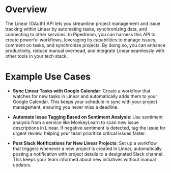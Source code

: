 # Overview

The Linear (OAuth) API lets you streamline project management and issue tracking within Linear by automating tasks, synchronizing data, and connecting to other services. In Pipedream, you can harness this API to create powerful workflows, leveraging its capabilities to manage issues, comment on tasks, and synchronize projects. By doing so, you can enhance productivity, reduce manual overhead, and integrate Linear seamlessly with other tools in your tech stack.

# Example Use Cases

- **Sync Linear Tasks with Google Calendar**: Create a workflow that watches for new tasks in Linear and automatically adds them to your Google Calendar. This keeps your schedule in sync with your project management, ensuring you never miss a deadline.

- **Automate Issue Tagging Based on Sentiment Analysis**: Use sentiment analysis from a service like MonkeyLearn to scan new issue descriptions in Linear. If negative sentiment is detected, tag the issue for urgent review, helping your team prioritize critical issues faster.

- **Post Slack Notifications for New Linear Projects**: Set up a workflow that triggers whenever a new project is created in Linear, automatically posting a notification with project details to a designated Slack channel. This keeps your team informed about new initiatives without manual updates.
